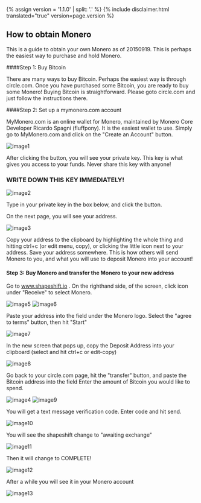 {% assign version = '1.1.0' | split: '.' %}
{% include disclaimer.html translated="true" version=page.version %}
## How to obtain Monero

This is a guide to obtain your own Monero as of 20150919. This is perhaps the easiest way to purchase and hold Monero.

####Step 1: Buy Bitcoin

There are many ways to buy Bitcoin. Perhaps the easiest way is through circle.com. Once you have purchased some Bitcoin, you are ready to buy some Monero! Buying Bitcoin is straightforward. Please goto circle.com and just follow the instructions there.

####Step 2: Set up a mymonero.com account

MyMonero.com is an online wallet for Monero, maintained by Monero Core Developer Ricardo Spagni (fluffpony). It is the easiest wallet to use. Simply go to MyMonero.com and click on the "Create an Account" button.

![image1](https://github.com/luuul/monero-site/blob/master/knowledge-base/user-guides/png/easiest_way/01.png)

After clicking the button, you will see your private key. This key is what gives you access to your funds. Never share this key with anyone!

### WRITE DOWN THIS KEY IMMEDIATELY!

![image2](https://github.com/luuul/monero-site/blob/master/knowledge-base/user-guides/png/easiest_way/02.png)

Type in your private key in the box below, and click the button.

On the next page, you will see your address.

![image3](https://github.com/luuul/monero-site/blob/master/knowledge-base/user-guides/png/easiest_way/03.png)

Copy your address to the clipboard by highlighting the whole thing and hitting ctrl+c (or edit menu, copy), or clicking the little icon next to your address. Save your address somewhere. This is how others will send Monero to you, and what you will use to deposit Monero into your account!

#### Step 3: Buy Monero and transfer the Monero to your new address

Go to www.shapeshift.io . On the righthand side, of the screen, click icon under "Receive" to select Monero.

![image5](https://github.com/luuul/monero-site/blob/master/knowledge-base/user-guides/png/easiest_way/05.png)
![image6](https://github.com/luuul/monero-site/blob/master/knowledge-base/user-guides/png/easiest_way/06.png)

Paste your address into the field under the Monero logo. Select the "agree to terms" button, then hit "Start"

![image7](https://github.com/luuul/monero-site/blob/master/knowledge-base/user-guides/png/easiest_way/07.png)

In the new screen that pops up, copy the Deposit Address into your clipboard (select and hit ctrl+c or edit-copy)

![image8](https://github.com/luuul/monero-site/blob/master/knowledge-base/user-guides/png/easiest_way/08.png)

Go back to your circle.com page, hit the "transfer" button, and paste the Bitcoin address into the field
Enter the amount of Bitcoin you would like to spend.

![image4](https://github.com/luuul/monero-site/blob/master/knowledge-base/user-guides/png/easiest_way/04.png)
![image9](https://github.com/luuul/monero-site/blob/master/knowledge-base/user-guides/png/easiest_way/09.png)

You will get a text message verification code. Enter code and hit send.

![image10](https://github.com/luuul/monero-site/blob/master/knowledge-base/user-guides/png/easiest_way/10.png)

You will see the shapeshift change to "awaiting exchange"

![image11](https://github.com/luuul/monero-site/blob/master/knowledge-base/user-guides/png/easiest_way/11.png)

Then it will change to COMPLETE!

![image12](https://github.com/luuul/monero-site/blob/master/knowledge-base/user-guides/png/easiest_way/12.png)

After a while you will see it in your Monero account

![image13](https://github.com/luuul/monero-site/blob/master/knowledge-base/user-guides/png/easiest_way/13.png)
